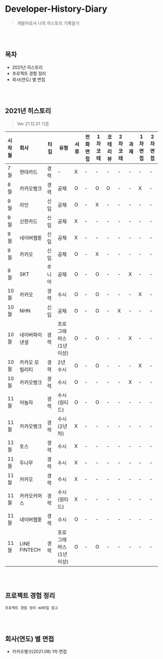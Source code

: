 # Developer-History-Diary

> 개발자로서 나의 히스토리 기록일기
<br/>
<br/>

## 목차

-   2021년 히스토리
-   프로젝트 경험 정리
-   회사(연도) 별 면접
<br/>
<br/>

## 2021년 히스토리

> Ver 21.12.01 기준

| 시작월 | 회사       | 타입 | 유형 | 서류 | 전화면접 | 1차코테 | 코테리뷰 | 2차코테 | 과제 | 1차면접 | 2차면접 |
| :----- | :--------- | ---- | ---- | ---- | -------- | ------- | -------- | ------- | ---- | ------- | ------- |
| 7월    | 현대카드   | 경력 | -    | X    | -        | -       | -        | -       | -    | -       | -       |
| 8월    | 카카오뱅크 | 경력 | 공채 | O    | -        | O       | O        | -       | -    | X       | -       |
| 9월    | 라인       | 신입 | 공채 | O    | -        | X       | -        | -       | -    | -       | -       |
| 9월    | 신한카드   | 신입 | 공채 | X    | -        | -       | -        | -       | -    | -       | -       |
| 9월    | 네이버웹툰 | 신입 | 공채 | X    | -        | -       | -        | -       | -    | -       | -       |
| 9월    | 카카오 | 신입 | 공채 | O    | -        | X       | -        | -       | -    | -       | -       |
| 9월    | SKT | 주니어 | 공채 | O    | -        | O       | -        | -       | X    | -       | -       |
| 10월    | 카카오 | 경력 | 수시 | O    | -        | O       | -        | -       | -    | X       | -       |
| 10월    | NHN | 신입 | 공채 | O    | -        | O       | -        | X       | -    | -       | -       |
| 10월    | 네이버파이낸셜 | 경력 | 프로그래머스(1년이상) | O    | -        | O       | -        | -       | X    | -       | -       |
| 10월    | 카카오 모빌리티 | 경력 | 2년수시 | O    | -        | O       | -        | -       | -    | X       | -       |
| 10월    | 카카오뱅크 | 경력 | 수시 | O    | -        | -       | -        | -       | X    | -       | -       |
| 11월    | 야놀자 | 경력 | 수시(원티드) | O    | -        | O       | -        | -       | -    | -       | -       |
| 11월    | 카카오뱅크 | 경력 | 수시(2년차) | X    | -        | -       | -        | -       | -    | -       | -       |
| 11월    | 토스 | 경력 | 수시 | X    | -        | -       | -        | -       | -    | -       | -       |
| 11월    | 두나무 | 경력 | 수시 | X    | -        | -       | -        | -       | -    | -       | -       |
| 11월    | 카카오 | 경력 | 수시 | X    | -        | -       | -        | -       | -    | -       | -       |
| 11월    | 카카오커머스 | 경력 | 수시(원티드) | X    | -        | -       | -        | -       | -    | -       | -       |
| 11월    | 네이버웹툰 | 경력 | 수시 | O    | -        | -       | -        | -       | -    | -       | -       |
| 11월    | LINE FINTECH | 경력 | 프로그래머스(1년이상) | O    | -        | O       | -        | -       | -    | -       | -       |


<br/>
<br/>

## 프로젝트 경험 정리

    프로젝트 경험 정리 md파일 참고
<br/>
<br/>

## 회사(연도) 별 면접

-   카카오뱅크(2021.08) 1차 면접
